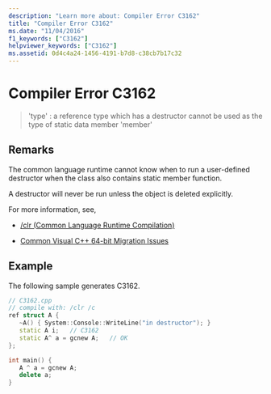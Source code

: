 ```yaml
---
description: "Learn more about: Compiler Error C3162"
title: "Compiler Error C3162"
ms.date: "11/04/2016"
f1_keywords: ["C3162"]
helpviewer_keywords: ["C3162"]
ms.assetid: 0d4c4a24-1456-4191-b7d8-c38cb7b17c32
---
```

# Compiler Error C3162

> 'type' : a reference type which has a destructor cannot be used as the type of static data member 'member'

## Remarks

The common language runtime cannot know when to run a user-defined destructor when the class also contains static member function.

A destructor will never be run unless the object is deleted explicitly.

For more information, see,

- [/clr (Common Language Runtime Compilation)](../../build/reference/clr-common-language-runtime-compilation.md)

- [Common Visual C++ 64-bit Migration Issues](../../build/common-visual-cpp-64-bit-migration-issues.md)

## Example

The following sample generates C3162.

```cpp
// C3162.cpp
// compile with: /clr /c
ref struct A {
   ~A() { System::Console::WriteLine("in destructor"); }
   static A i;   // C3162
   static A^ a = gcnew A;   // OK
};

int main() {
   A ^ a = gcnew A;
   delete a;
}
```
